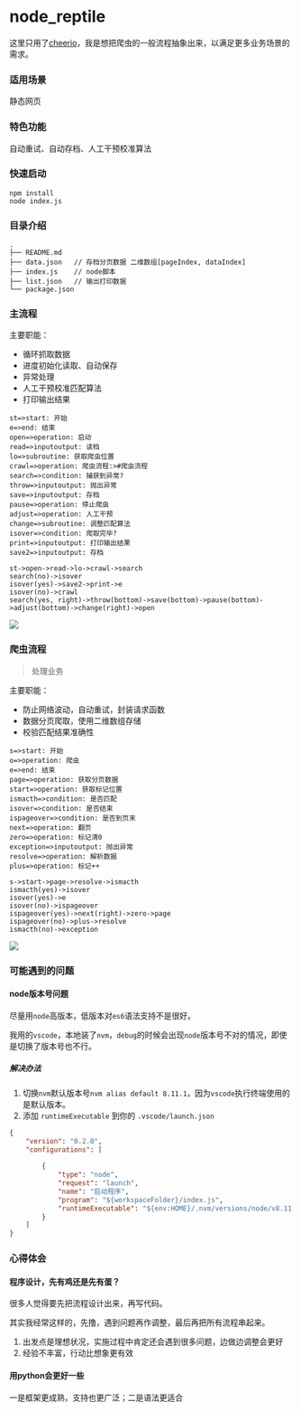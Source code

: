 # node_reptile
这里只用了[cheerio](https://github.com/cheeriojs/cheerio)，我是想把爬虫的一般流程抽象出来，以满足更多业务场景的需求。

### 适用场景

静态网页

### 特色功能

自动重试、自动存档、人工干预校准算法

### 快速启动

```shell
npm install
node index.js
```

### 目录介绍

```
.
├── README.md
├── data.json	// 存档分页数据 二维数组[pageIndex, dataIndex]
├── index.js	// node脚本
├── list.json	// 输出打印数据
└── package.json
```

### 主流程

主要职能：

- 循环抓取数据
- 进度初始化读取、自动保存
- 异常处理
- 人工干预校准匹配算法
- 打印输出结果

```flow
st=>start: 开始
e=>end: 结束
open=>operation: 启动
read=>inputoutput: 读档
lo=>subroutine: 获取爬虫位置
crawl=>operation: 爬虫流程:>#爬虫流程
search=>condition: 捕获到异常?
throw=>inputoutput: 抛出异常
save=>inputoutput: 存档
pause=>operation: 停止爬虫
adjust=>operation: 人工干预
change=>subroutine: 调整匹配算法
isover=>condition: 爬取完毕?
print=>inputoutput: 打印输出结果
save2=>inputoutput: 存档

st->open->read->lo->crawl->search
search(no)->isover
isover(yes)->save2->print->e
isover(no)->crawl
search(yes, right)->throw(bottom)->save(bottom)->pause(bottom)->adjust(bottom)->change(right)->open

```

![](./WX20190107-191605@2x.png)

### 爬虫流程

> 处理业务

主要职能：

- 防止网络波动，自动重试，封装请求函数
- 数据分页爬取，使用二维数组存储
- 校验匹配结果准确性

```flow
s=>start: 开始
o=>operation: 爬虫
e=>end: 结束
page=>operation: 获取分页数据
start=>operation: 获取标记位置
ismacth=>condition: 是否匹配
isover=>condition: 是否结束
ispageover=>condition: 是否到页末
next=>operation: 翻页
zero=>operation: 标记清0
exception=>inputoutput: 抛出异常
resolve=>operation: 解析数据
plus=>operation: 标记++

s->start->page->resolve->ismacth
ismacth(yes)->isover
isover(yes)->e
isover(no)->ispageover
ispageover(yes)->next(right)->zero->page
ispageover(no)->plus->resolve
ismacth(no)->exception
```

![](./20190107191405.png)

### 可能遇到的问题

#### node版本号问题

尽量用`node`高版本，低版本对`es6`语法支持不是很好。

我用的`vscode`，本地装了`nvm`，`debug`的时候会出现`node`版本号不对的情况，即使是切换了版本号也不行。

##### 解决办法

1. 切换`nvm`默认版本号`nvm alias default 8.11.1`，因为`vscode`执行终端使用的是默认版本。
2. 添加 `runtimeExecutable` 到你的 `.vscode/launch.json` 

```json
{
    "version": "0.2.0",
    "configurations": [
        
        {
            "type": "node",
            "request": "launch",
            "name": "启动程序",
            "program": "${workspaceFolder}/index.js",
            "runtimeExecutable": "${env:HOME}/.nvm/versions/node/v8.11.1/bin/node" 
        }
    ]
}
```

### 心得体会

#### 程序设计，先有鸡还是先有蛋？

很多人觉得要先把流程设计出来，再写代码。

其实我经常这样的，先撸，遇到问题再作调整，最后再把所有流程串起来。

1. 出发点是理想状况，实施过程中肯定还会遇到很多问题，边做边调整会更好
2. 经验不丰富，行动比想象更有效

#### 用python会更好一些

一是框架更成熟，支持也更广泛；二是语法更适合
